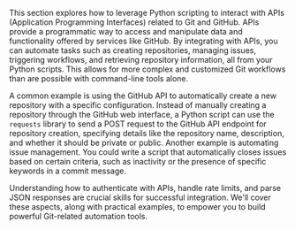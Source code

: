 This section explores how to leverage Python scripting to interact with APIs (Application Programming Interfaces) related to Git and GitHub. APIs provide a programmatic way to access and manipulate data and functionality offered by services like GitHub. By integrating with APIs, you can automate tasks such as creating repositories, managing issues, triggering workflows, and retrieving repository information, all from your Python scripts. This allows for more complex and customized Git workflows than are possible with command-line tools alone.

A common example is using the GitHub API to automatically create a new repository with a specific configuration. Instead of manually creating a repository through the GitHub web interface, a Python script can use the `requests` library to send a POST request to the GitHub API endpoint for repository creation, specifying details like the repository name, description, and whether it should be private or public. Another example is automating issue management. You could write a script that automatically closes issues based on certain criteria, such as inactivity or the presence of specific keywords in a commit message.

Understanding how to authenticate with APIs, handle rate limits, and parse JSON responses are crucial skills for successful integration. We'll cover these aspects, along with practical examples, to empower you to build powerful Git-related automation tools.